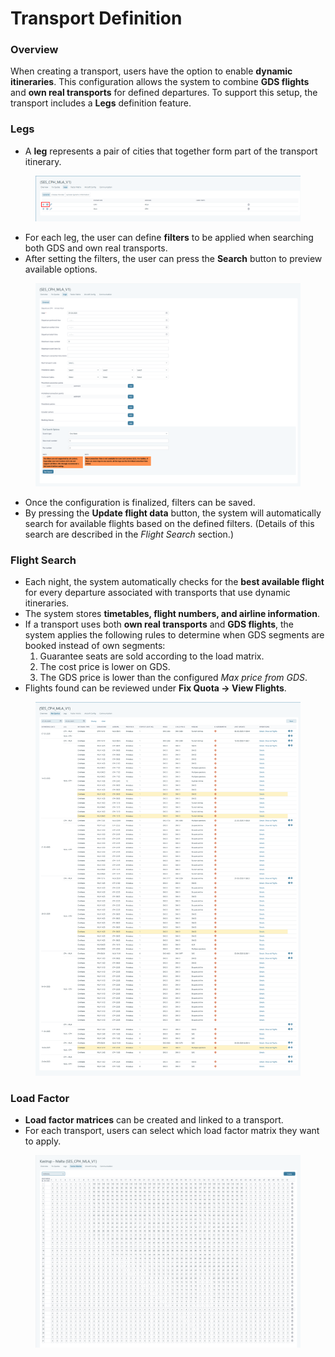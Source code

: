 # Transport Definition

### Overview

When creating a transport, users have the option to enable **dynamic itineraries**. This configuration allows the system to combine **GDS flights** and **own real transports** for defined departures. To support this setup, the transport includes a **Legs** definition feature.

### Legs

* A **leg** represents a pair of cities that together form part of the transport itinerary.

<figure><img src="../../.gitbook/assets/image (13) (1) (1) (1) (1) (1) (1) (1) (1) (1).png" alt=""><figcaption></figcaption></figure>

* For each leg, the user can define **filters** to be applied when searching both GDS and own real transports.
* After setting the filters, the user can press the **Search** button to preview available options.

<figure><img src="../../.gitbook/assets/image (1) (1) (1) (1) (1) (1) (1) (1) (1) (1) (1) (1) (1) (1) (1) (1) (1) (1) (1) (1) (1) (1) (1) (1) (1) (1) (1) (1) (1) (1) (1) (1) (1) (1) (1) (1) (1) (1) (1) (1) (1) (1) (1) (1) (1) (1) (1) (1) (1) (1) (1) (1) (1) (1) (1) (1) (1) (1) (1) (1).png" alt=""><figcaption></figcaption></figure>

* Once the configuration is finalized, filters can be saved.
* By pressing the **Update flight data** button, the system will automatically search for available flights based on the defined filters. (Details of this search are described in the _Flight Search_ section.)

### Flight Search <a href="#flight-search" id="flight-search"></a>

* Each night, the system automatically checks for the **best available flight** for every departure associated with transports that use dynamic itineraries.
* The system stores **timetables, flight numbers, and airline information**.
* If a transport uses both **own real transports** and **GDS flights**, the system applies the following rules to determine when GDS segments are booked instead of own segments:
  1. Guarantee seats are sold according to the load matrix.
  2. The cost price is lower on GDS.
  3. The GDS price is lower than the configured _Max price from GDS_.
* Flights found can be reviewed under **Fix Quota → View Flights**.

<figure><img src="../../.gitbook/assets/image (2) (1) (1) (1) (1) (1) (1) (1) (1) (1) (1) (1) (1) (1) (1) (1) (1) (1) (1) (1) (1) (1) (1) (1) (1) (1) (1) (1) (1) (1) (1) (1) (1) (1) (1) (1) (1) (1) (1) (1) (1) (1) (1).png" alt=""><figcaption></figcaption></figure>

### Load Factor

* **Load factor matrices** can be created and linked to a transport.
* For each transport, users can select which load factor matrix they want to apply.

<figure><img src="../../.gitbook/assets/image (3) (1) (1) (1) (1) (1) (1) (1) (1) (1) (1) (1) (1) (1) (1) (1) (1) (1) (1) (1) (1) (1) (1) (1) (1) (1) (1) (1) (1) (1) (1) (1) (1) (1) (1) (1) (1).png" alt=""><figcaption></figcaption></figure>
